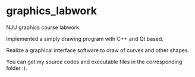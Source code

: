 # graphics_labwork
NJU graphics course labwork.

Implemented a simply drawing program with C++ and Qt based.

Realize a graphical interface software to draw of curves and other shapes.

You can get my source codes and executable files in the corresponding folder :).
